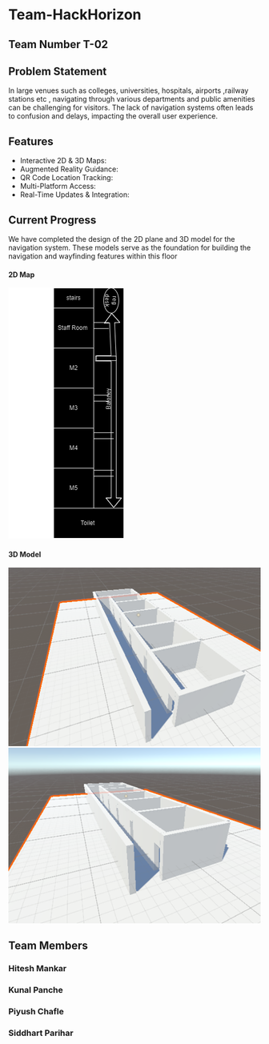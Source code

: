 # Team-HackHorizon 

## Team Number T-02
<!-- ## Indoor Navigation System -->
## Problem Statement 
 In large venues such as colleges, universities, hospitals, airports ,railway stations etc , navigating through various departments and public amenities can be challenging for visitors. The lack of navigation systems often leads to confusion and delays, impacting the overall user experience.
## Features
- Interactive 2D & 3D Maps:
- Augmented Reality Guidance:
- QR Code Location Tracking:
- Multi-Platform Access:
- Real-Time Updates & Integration:

## Current Progress
We have completed the design of the 2D plane and 3D model for the navigation system. These models serve as the foundation for building the navigation and wayfinding features within this floor
#### 2D Map
![2D Plan](images/2d-plan.png)

#### 3D Model
![3D Model](images/3d-model1.png)
![3D Model](images/3d-model.png)

## Team Members
 ### Hitesh Mankar
### Kunal Panche
 ### Piyush Chafle
 ### Siddhart Parihar
